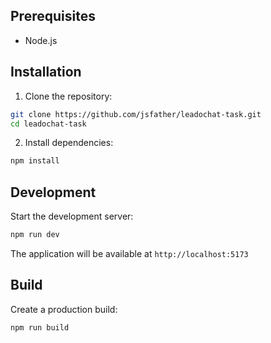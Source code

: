 ## Prerequisites

- Node.js

## Installation

1. Clone the repository:
```bash
git clone https://github.com/jsfather/leadochat-task.git
cd leadochat-task
```

2. Install dependencies:
```bash
npm install
```

## Development

Start the development server:
```bash
npm run dev
```

The application will be available at `http://localhost:5173`

## Build

Create a production build:
```bash
npm run build
```